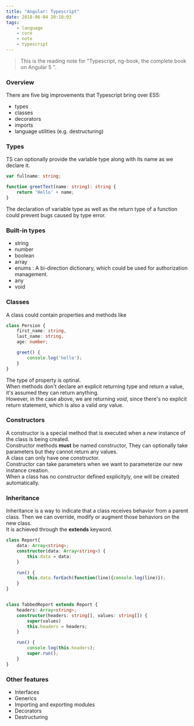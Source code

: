 ```yaml
---
title: "Angular: Typescript"
date: 2018-06-04 20:10:03
tags:
    - language
    - core
    - note
    - typescript
---
```

> This is the reading note for "Typescript, ng-book, the complete book on Angular 5 ". <br>

### Overview
There are five big improvements that Typescript bring over ES5: 
- types
- classes
- decorators
- imports
- language utilities (e.g. destructuring)

### Types
TS can optionally provide the variable type along with its name as we declare it. 

```typescript
var fullname: string;

function greetText(name: string): string {
    return 'Hello' + name;
}
```
The declaration of variable type as well as the return type of a function could prevent bugs caused by type error.

### Built-in types
- string
- number
- boolean
- array<type>
- enums : A bi-direction dictionary, which could be used for authorization management. 
- any
- void

### Classes
A class could contain properties and methods like
```typescript
class Persion {
    first_name: string,
    last_name: string,
    age: number;

    greet() {
        console.log('hello');
    }
}
```
The type of property is optinal. <br>
When methods don't declare an explicit returning type and return a value, it's assumed they can return anything. <br>
However, in the case above, we are returning *void*, since there's no explicit return statement, which is also a valid *any* value.<br>

### Constructors
A constructor is a special method that is executed when a *new* instance of the class is being created. <br>
Constructor methods **must** be named constructor, They can optionally take parameters but they cannot return any values. <br>
A class can only have one constructor. <br>
Constructor can take parameters when we want to parameterize our new instance creation.<br>
When a class has no constructor defined explicityly, one will be created automatically.

### Inheritance
Inheritance is a way to indicate that a class receives behavior from a parent class. Then we can override, modify or augment those behaviors on the new class. <br>
It is achieved through the **extends** keyword.

```typescript
class Report{
    data: Array<string>;
    constructor(data: Array<string>) {
        this.data = data;
    }

    run() {
        this.data.forEach(function(line){console.log(line)});
    }
}


class TabbedReport extends Report {
    headers: Array<string>;
    constructor(headers: string[], values: string[]) {
        super(values)
        this.headers = headers;
    }

    run() {
        console.log(this.headers);
        super.run();
    }
}
```

### Other features
- Interfaces
- Generics
- Importing and exporting modules
- Decorators
- Destructuring


